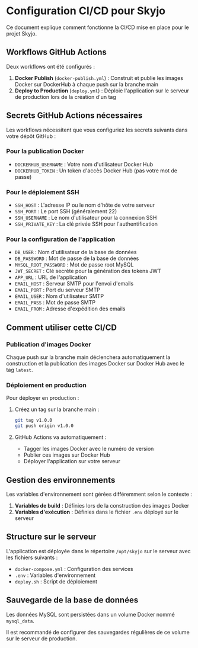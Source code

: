 # Configuration CI/CD pour Skyjo

Ce document explique comment fonctionne la CI/CD mise en place pour le projet Skyjo.

## Workflows GitHub Actions

Deux workflows ont été configurés :

1. **Docker Publish** (`docker-publish.yml`) : Construit et publie les images Docker sur DockerHub à chaque push sur la branche main
2. **Deploy to Production** (`deploy.yml`) : Déploie l'application sur le serveur de production lors de la création d'un tag

## Secrets GitHub Actions nécessaires

Les workflows nécessitent que vous configuriez les secrets suivants dans votre dépôt GitHub :

### Pour la publication Docker
- `DOCKERHUB_USERNAME` : Votre nom d'utilisateur Docker Hub
- `DOCKERHUB_TOKEN` : Un token d'accès Docker Hub (pas votre mot de passe)

### Pour le déploiement SSH
- `SSH_HOST` : L'adresse IP ou le nom d'hôte de votre serveur
- `SSH_PORT` : Le port SSH (généralement 22)
- `SSH_USERNAME` : Le nom d'utilisateur pour la connexion SSH
- `SSH_PRIVATE_KEY` : La clé privée SSH pour l'authentification

### Pour la configuration de l'application
- `DB_USER` : Nom d'utilisateur de la base de données
- `DB_PASSWORD` : Mot de passe de la base de données
- `MYSQL_ROOT_PASSWORD` : Mot de passe root MySQL
- `JWT_SECRET` : Clé secrète pour la génération des tokens JWT
- `APP_URL` : URL de l'application
- `EMAIL_HOST` : Serveur SMTP pour l'envoi d'emails
- `EMAIL_PORT` : Port du serveur SMTP
- `EMAIL_USER` : Nom d'utilisateur SMTP
- `EMAIL_PASS` : Mot de passe SMTP
- `EMAIL_FROM` : Adresse d'expédition des emails

## Comment utiliser cette CI/CD

### Publication d'images Docker

Chaque push sur la branche main déclenchera automatiquement la construction et la publication des images Docker sur Docker Hub avec le tag `latest`.

### Déploiement en production

Pour déployer en production :

1. Créez un tag sur la branche main :
   ```bash
   git tag v1.0.0
   git push origin v1.0.0
   ```

2. GitHub Actions va automatiquement :
   - Tagger les images Docker avec le numéro de version
   - Publier ces images sur Docker Hub
   - Déployer l'application sur votre serveur

## Gestion des environnements

Les variables d'environnement sont gérées différemment selon le contexte :

1. **Variables de build** : Définies lors de la construction des images Docker
2. **Variables d'exécution** : Définies dans le fichier `.env` déployé sur le serveur

## Structure sur le serveur

L'application est déployée dans le répertoire `/opt/skyjo` sur le serveur avec les fichiers suivants :
- `docker-compose.yml` : Configuration des services
- `.env` : Variables d'environnement
- `deploy.sh` : Script de déploiement

## Sauvegarde de la base de données

Les données MySQL sont persistées dans un volume Docker nommé `mysql_data`.

Il est recommandé de configurer des sauvegardes régulières de ce volume sur le serveur de production. 